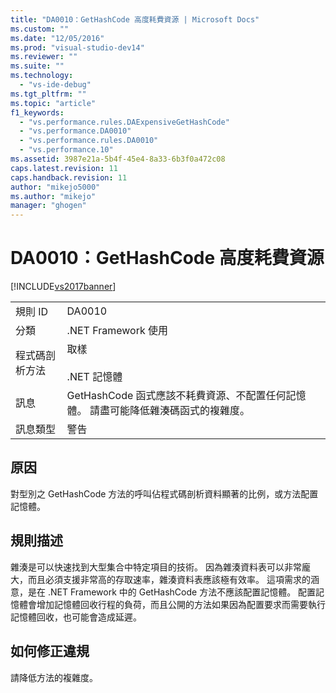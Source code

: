 ```yaml
---
title: "DA0010：GetHashCode 高度耗費資源 | Microsoft Docs"
ms.custom: ""
ms.date: "12/05/2016"
ms.prod: "visual-studio-dev14"
ms.reviewer: ""
ms.suite: ""
ms.technology: 
  - "vs-ide-debug"
ms.tgt_pltfrm: ""
ms.topic: "article"
f1_keywords: 
  - "vs.performance.rules.DAExpensiveGetHashCode"
  - "vs.performance.DA0010"
  - "vs.performance.rules.DA0010"
  - "vs.performance.10"
ms.assetid: 3987e21a-5b4f-45e4-8a33-6b3f0a472c08
caps.latest.revision: 11
caps.handback.revision: 11
author: "mikejo5000"
ms.author: "mikejo"
manager: "ghogen"
---
```

# DA0010：GetHashCode 高度耗費資源
[!INCLUDE[vs2017banner](../code-quality/includes/vs2017banner.md)]

|||  
|-|-|  
|規則 ID|DA0010|  
|分類|.NET Framework 使用|  
|程式碼剖析方法|取樣<br /><br /> .NET 記憶體|  
|訊息|GetHashCode 函式應該不耗費資源、不配置任何記憶體。  請盡可能降低雜湊碼函式的複雜度。|  
|訊息類型|警告|  
  
## 原因  
 對型別之 GetHashCode 方法的呼叫佔程式碼剖析資料顯著的比例，或方法配置記憶體。  
  
## 規則描述  
 雜湊是可以快速找到大型集合中特定項目的技術。  因為雜湊資料表可以非常龐大，而且必須支援非常高的存取速率，雜湊資料表應該極有效率。   這項需求的涵意，是在 .NET Framework 中的 GetHashCode 方法不應該配置記憶體。  配置記憶體會增加記憶體回收行程的負荷，而且公開的方法如果因為配置要求而需要執行記憶體回收，也可能會造成延遲。  
  
## 如何修正違規  
 請降低方法的複雜度。